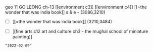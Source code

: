 geo 11
GC LEONG ch-13
[[environment c3]]
[[environment c4]]
[[=the wonder that was india book]] s & e - (3086,3210)
- [ ] [[=the wonder that was india book]] (3210,3484)
- [ ] [[fine arts c12 art and culture ch3 - the mughal school of miniature painting]]



```query 2021-11-01 08:26
"2022-02-09"
```